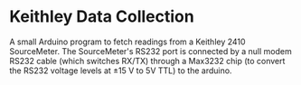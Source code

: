 # Keithley Data Collection
A small Arduino program to fetch readings from a Keithley 2410 SourceMeter. The SourceMeter's RS232 port is connected by a null modem RS232 cable (which switches RX/TX) through a Max3232 chip (to convert the RS232 voltage levels at ±15 V to 5V TTL) to the arduino.
